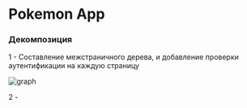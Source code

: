 # Pokemon App



### Декомпозиция

1 - Составление межстраничного дерева, и добавление проверки аутентификации на каждую страницу

![graph](https://i.ibb.co/6tGyBbW/Graph.png)

2 - 
